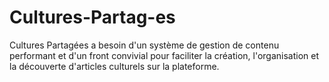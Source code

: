 # Cultures-Partag-es
Cultures Partagées a besoin d'un système de gestion de contenu performant et d'un front convivial pour faciliter la création, l'organisation et la découverte d'articles culturels sur la plateforme.